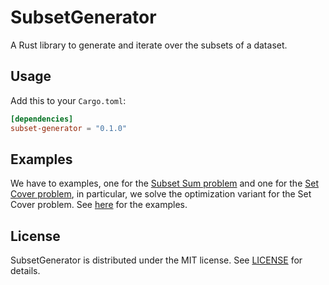 # SubsetGenerator
A Rust library to generate and iterate over the subsets of a dataset.

## Usage

Add this to your `Cargo.toml`:

```toml
[dependencies]
subset-generator = "0.1.0"
```

## Examples
We have to examples, one for the [Subset Sum problem](https://en.wikipedia.org/wiki/Subset_sum_problem) and one for the [Set Cover problem](https://en.wikipedia.org/wiki/Set_cover_problem), in particular, we solve the optimization variant for the Set Cover problem. See [here](https://github.com/satanja/subset_generator/tree/main/examples) for the examples.

## License
SubsetGenerator is distributed under the MIT license. See [LICENSE](LICENSE) for details.